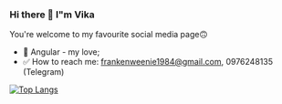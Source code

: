 ### Hi there 👋 I"m Vika
You're welcome to my favourite social media page🙃

- 🧡 Angular - my love;
- ✅ How to reach me: frankenweenie1984@gmail.com, 0976248135 (Telegram)

[![Top Langs](https://github-readme-stats.vercel.app/api/top-langs/?username=vik-art&layout=compact&theme=tokyonight)](https://github.com/vik-art/github-readme-stats)
